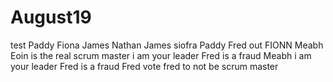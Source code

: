 # August19
test
Paddy
Fiona
James 
Nathan
James 
siofra
Paddy 
Fred out 
FIONN
Meabh
Eoin is the real scrum master
i am your leader Fred is a fraud
Meabh
i am your leader Fred is a fraud
Fred
vote fred to not be scrum master